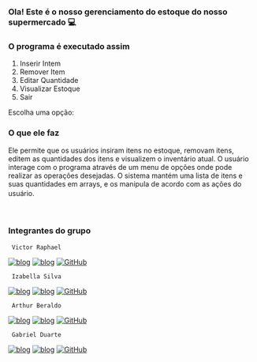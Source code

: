 ### Ola! Este é o nosso gerenciamento do estoque do nosso supermercado    💻   

### O programa é executado assim

1. Inserir Intem
2. Remover Item
3. Editar Quantidade
4. Visualizar Estoque
5. Sair
   
Escolha uma opção:

### O que ele faz

Ele permite que os usuários insiram itens no estoque, removam itens, editem as quantidades dos itens e visualizem o inventário atual. O usuário interage com o programa através de um menu de opções onde pode realizar as operações desejadas. O sistema mantém uma lista de itens e suas quantidades em arrays, e os manipula de acordo com as ações do usuário.
ㅤ

ㅤ
ㅤ
ㅤ

### Integrantes do grupo
     Victor Raphael

[![blog](https://img.shields.io/badge/LinkedIn-0077B5?style=for-the-badge&logo=linkedin&logoColor=white)](https://www.linkedin.com/in/victor-raphael-74a96027b)
[![blog](https://img.shields.io/badge/Instagram-E4405F?style=for-the-badge&logo=instagram&logoColor=white)](https://www.instagram.com/oo_vitin/)
[![GitHub](https://img.shields.io/badge/github-%23121011.svg?style=for-the-badge&logo=github&logoColor=white)](https://github.com/Odev-victor/)

     Izabella Silva

[![blog](https://img.shields.io/badge/LinkedIn-0077B5?style=for-the-badge&logo=linkedin&logoColor=white)](https://www.linkedin.com/in/victor-raphael-74a96027b)
[![blog](https://img.shields.io/badge/Instagram-E4405F?style=for-the-badge&logo=instagram&logoColor=white)](https://www.instagram.com/oo_vitin/)
[![GitHub](https://img.shields.io/badge/github-%23121011.svg?style=for-the-badge&logo=github&logoColor=white)](https://github.com/IzabellaSilvaMoraes/)

     Arthur Beraldo

[![blog](https://img.shields.io/badge/LinkedIn-0077B5?style=for-the-badge&logo=linkedin&logoColor=white)](https://www.linkedin.com/in/victor-raphael-74a96027b)
[![blog](https://img.shields.io/badge/Instagram-E4405F?style=for-the-badge&logo=instagram&logoColor=white)](https://www.instagram.com/artsberaldo/)
[![GitHub](https://img.shields.io/badge/github-%23121011.svg?style=for-the-badge&logo=github&logoColor=white)](https://github.com/ArtsBeraldo/)

     Gabriel Duarte

[![blog](https://img.shields.io/badge/LinkedIn-0077B5?style=for-the-badge&logo=linkedin&logoColor=white)](https://www.linkedin.com/in/victor-raphael-74a96027b)
[![blog](https://img.shields.io/badge/Instagram-E4405F?style=for-the-badge&logo=instagram&logoColor=white)](https://www.instagram.com/gabrielc_duarte/)
[![GitHub](https://img.shields.io/badge/github-%23121011.svg?style=for-the-badge&logo=github&logoColor=white)](https://github.com/GabrielD1901/)

ㅤ
ㅤ
ㅤ

